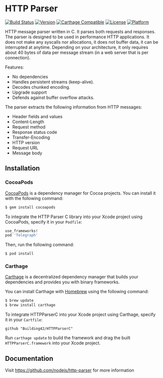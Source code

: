 HTTP Parser
===========

[![Build Status](https://travis-ci.org/Building42/HTTPParserC.svg?branch=master)](https://travis-ci.org/Building42/HTTPParserC)
[![Version](https://img.shields.io/cocoapods/v/HTTPParserC.svg?style=flat)](https://cocoapods.org/pods/HTTPParserC)
[![Carthage Compatible](https://img.shields.io/badge/Carthage-compatible-4BC51D.svg?style=flat)](https://github.com/Carthage/Carthage)
[![License](https://img.shields.io/cocoapods/l/HTTPParserC.svg?style=flat)](https://cocoapods.org/pods/HTTPParserC)
[![Platform](https://img.shields.io/cocoapods/p/HTTPParserC.svg?style=flat)](https://cocoapods.org/pods/HTTPParserC)

HTTP message parser written in C. It parses both requests and
responses. The parser is designed to be used in performance HTTP
applications. It does not make any syscalls nor allocations, it does not
buffer data, it can be interrupted at anytime. Depending on your
architecture, it only requires about 40 bytes of data per message
stream (in a web server that is per connection).

Features:

  * No dependencies
  * Handles persistent streams (keep-alive).
  * Decodes chunked encoding.
  * Upgrade support
  * Defends against buffer overflow attacks.

The parser extracts the following information from HTTP messages:

  * Header fields and values
  * Content-Length
  * Request method
  * Response status code
  * Transfer-Encoding
  * HTTP version
  * Request URL
  * Message body

## Installation

### CocoaPods

[CocoaPods](http://cocoapods.org) is a dependency manager for Cocoa projects. You can install it with the following command:

```bash
$ gem install cocoapods
```

To integrate the HTTP Parser C library into your Xcode project using CocoaPods, specify it in your `Podfile`:

```ruby
use_frameworks!
pod 'Telegraph'
```

Then, run the following command:

```bash
$ pod install
```

### Carthage

[Carthage](https://github.com/Carthage/Carthage) is a decentralized dependency manager that builds your dependencies and provides you with binary frameworks.

You can install Carthage with [Homebrew](http://brew.sh/) using the following command:

```bash
$ brew update
$ brew install carthage
```

To integrate HTTPParserC into your Xcode project using Carthage, specify it in your `Cartfile`:

```ogdl
github "Building42/HTTPParserC"
```

Run `carthage update` to build the framework and drag the built `HTTPParserC.framework` into your Xcode project.

## Documentation
Visit https://github.com/nodejs/http-parser for more information
